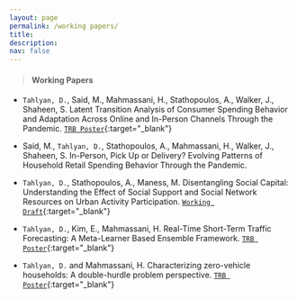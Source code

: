 ```yaml
---
layout: page
permalink: /working papers/
title:
description:
nav: false
---
```


> #### Working Papers


* `Tahlyan, D.`, Said, M., Mahmassani, H., Stathopoulos, A., Walker, J., Shaheen, S. Latent Transition Analysis of Consumer Spending Behavior and Adaptation Across Online and In-Person Channels Through the Pandemic. [`TRB Poster`](/assets/pdf/lta_poster.pdf){:target="_blank"}

* Said, M., `Tahlyan, D.`, Stathopoulos, A., Mahmassani, H., Walker, J., Shaheen, S. In-Person, Pick Up or Delivery? Evolving Patterns of Household Retail Spending Behavior Through the Pandemic.

* `Tahlyan, D.`, Stathopoulos, A., Maness, M. Disentangling Social Capital: Understanding the Effect of Social Support and Social Network Resources on Urban Activity Participation. [`Working Draft`](/assets/pdf/social_capital.pdf){:target="_blank"}

* `Tahlyan, D.`, Kim, E., Mahmassani, H. Real-Time Short-Term Traffic Forecasting: A Meta-Learner Based Ensemble Framework. [`TRB Poster`](/assets/pdf/meta_learner_poster.pdf){:target="_blank"}

* `Tahlyan, D.` and Mahmassani, H. Characterizing zero-vehicle households: A double-hurdle problem perspective. [`TRB Poster`](/assets/pdf/Zero_Vehicle_Poster.pdf){:target="_blank"}
